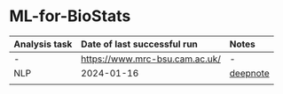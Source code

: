 # ML-for-BioStats

| Analysis task | Date of last  successful run | Notes |
| :-- | :-- | :-- | 
| - | https://www.mrc-bsu.cam.ac.uk/ |  - | Multiple resource types | 
| NLP | 2024-01-16 | [deepnote](https://deepnote.com/workspace/NLP-016655f8-eda6-4985-9311-dc0d8ff9d97f-016655f8-eda6-4985-9311-dc0d8ff9d97f/project/523e57fd-0b09-4bec-bea2-e1aa2578466a/notebook/002238c90ec84e249e919b98262f5142) | 
||||

